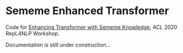 # Sememe Enhanced Transformer

Code for [Enhancing Transformer with Sememe Knowledge](https://www.aclweb.org/anthology/2020.repl4nlp-1.21.pdf), ACL 2020 RepL4NLP Workshop.

Documentation is still under construction...
